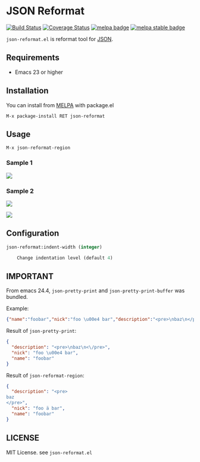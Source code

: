 JSON Reformat
=============

[![Build Status](https://travis-ci.org/gongo/json-reformat.png)](https://travis-ci.org/gongo/json-reformat)
[![Coverage Status](https://img.shields.io/coveralls/gongo/json-reformat.svg)](https://coveralls.io/r/gongo/json-reformat?branch=master)
[![melpa badge][melpa-badge]][melpa-link]
[![melpa stable badge][melpa-stable-badge]][melpa-stable-link]

`json-reformat.el` is reformat tool for [JSON](http://en.wikipedia.org/wiki/JavaScript_Object_Notation).

## Requirements

- Emacs 23 or higher

## Installation

You can install from [MELPA](http://melpa.milkbox.net/) with package.el

    M-x package-install RET json-reformat

## Usage

```
M-x json-reformat-region
```

### Sample 1

![](https://github.com/gongo/json-reformat/raw/master/images/json-reformat_demo.gif)

### Sample 2

![](https://github.com/gongo/json-reformat/raw/master/images/json-reformat-2-before.png)

![](https://github.com/gongo/json-reformat/raw/master/images/json-reformat-2-after.png)

## Configuration

```lisp
json-reformat:indent-width (integer)

    Change indentation level (default 4)
```

## IMPORTANT

From emacs 24.4, `json-pretty-print` and `json-pretty-print-buffer` was bundled.

Example:

```json
{"name":"foobar","nick":"foo \u00e4 bar","description":"<pre>\nbaz\n</pre>"}
```

Result of `json-pretty-print`:

```json
{
  "description": "<pre>\nbaz\n<\/pre>",
  "nick": "foo \u00e4 bar",
  "name": "foobar"
}
```

Result of `json-reformat-region`:

```json
{
  "description": "<pre>
baz
</pre>",
  "nick": "foo ä bar",
  "name": "foobar"
}
```

## LICENSE

MIT License. see `json-reformat.el`

[melpa-link]: http://melpa.org/#/json-reformat
[melpa-stable-link]: http://stable.melpa.org/#/json-reformat
[melpa-badge]: http://melpa.org/packages/json-reformat-badge.svg
[melpa-stable-badge]: http://stable.melpa.org/packages/json-reformat-badge.svg
